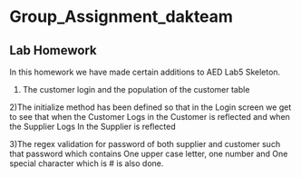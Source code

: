 # Group_Assignment_dakteam
## Lab Homework
In this homework we have made certain additions to AED Lab5 Skeleton.

1) The customer login and the population of the customer table

2)The initialize method has been defined so that in the Login screen we get to see that when the Customer Logs in the Customer is reflected and when the Supplier Logs In the 
Supplier is reflected

3)The regex validation for password of both supplier and customer such that password which contains One upper case letter, one number and One special character 
which is # is also done.






